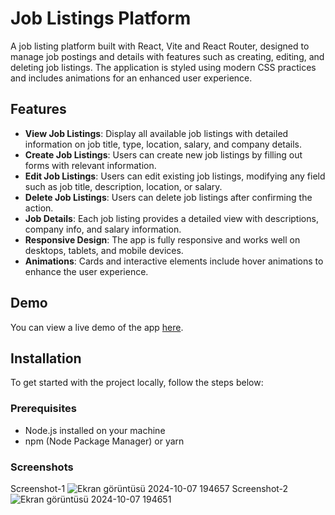 # Job Listings Platform

A job listing platform built with React, Vite and React Router, designed to manage job postings and details with features such as creating, editing, and deleting job listings. The application is styled using modern CSS practices and includes animations for an enhanced user experience.

## Features

- **View Job Listings**: Display all available job listings with detailed information on job title, type, location, salary, and company details.
- **Create Job Listings**: Users can create new job listings by filling out forms with relevant information.
- **Edit Job Listings**: Users can edit existing job listings, modifying any field such as job title, description, location, or salary.
- **Delete Job Listings**: Users can delete job listings after confirming the action.
- **Job Details**: Each job listing provides a detailed view with descriptions, company info, and salary information.
- **Responsive Design**: The app is fully responsive and works well on desktops, tablets, and mobile devices.
- **Animations**: Cards and interactive elements include hover animations to enhance the user experience.

## Demo

You can view a live demo of the app [here](#).

## Installation

To get started with the project locally, follow the steps below:

### Prerequisites

- Node.js installed on your machine
- npm (Node Package Manager) or yarn

### Screenshots
Screenshot-1
![Ekran görüntüsü 2024-10-07 194657](https://github.com/user-attachments/assets/2b6e6899-fa87-4481-9662-ffab8b5e9463)
Screenshot-2
![Ekran görüntüsü 2024-10-07 194651](https://github.com/user-attachments/assets/3ab80060-3870-4268-9bc8-1b1b27008968)


